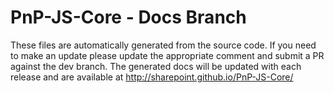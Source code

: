 # PnP-JS-Core - Docs Branch

These files are automatically generated from the source code. If you need to make an update please update the appropriate comment and submit a PR against the dev branch. The generated docs will be updated with each release and are available at http://sharepoint.github.io/PnP-JS-Core/
